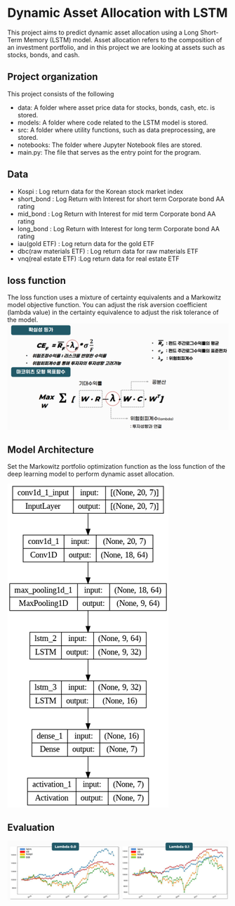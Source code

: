# Dynamic Asset Allocation with LSTM
This project aims to predict dynamic asset allocation using a Long Short-Term Memory (LSTM) model. Asset allocation refers to the composition of an investment portfolio, and in this project we are looking at assets such as stocks, bonds, and cash.

## Project organization
This project consists of the following

* data: A folder where asset price data for stocks, bonds, cash, etc. is stored.
* models: A folder where code related to the LSTM model is stored.
* src: A folder where utility functions, such as data preprocessing, are stored.
* notebooks: The folder where Jupyter Notebook files are stored.
* main.py: The file that serves as the entry point for the program.

## Data
* Kospi : Log return data for the Korean stock market index
* short_bond : Log Return with Interest for short term Corporate bond AA rating
* mid_bond : Log Return with Interest for mid term Corporate bond AA rating
* long_bond : Log Return with Interest for long term Corporate bond AA rating
* iau(gold ETF) : Log return data for the gold ETF
* dbc(raw materials ETF) : Log return data for raw materials ETF
* vnq(real estate ETF) :Log return data for real estate ETF


## loss function
The loss function uses a mixture of certainty equivalents and a Markowitz model objective function. You can adjust the risk aversion coefficient (lambda value) in the certainty equivalence to adjust the risk tolerance of the model.
![model](function.png)



## Model Architecture
Set the Markowitz portfolio optimization function as the loss function of the deep learning model to perform dynamic asset allocation.

![model](model.png)

## Evaluation
![model](eval.png)





 
